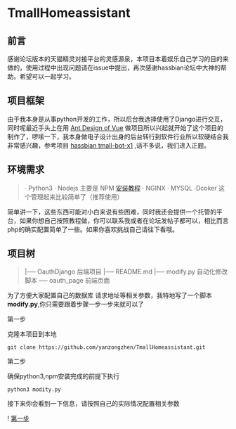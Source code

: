 # TmallHomeassistant

## 前言

  感谢论坛版本的天猫精灵对接平台的灵感源泉，本项目本着娱乐自己学习的目的来做的，使用过程中出现问题请在issue中提出，再次感谢hassbian论坛中大神的帮助。希望可以一起学习。

## 项目框架 

  由于我本身是从事python开发的工作，所以后台我选择使用了Django进行交互，同时呢最近手头上在用  [Ant Design of Vue](https://vuecomponent.github.io/ant-design/docs/vue/introduce-cn/)  做项目所以兴起就开始了这个项目的制作了，啰嗦一下，我本身做电子设计出身的后台转行到软件行业所以软硬结合我非常感兴趣，参考项目 [hassbian tmall-bot-x1](https://github.com/c1pher-cn/tmall-bot-x1)  ,话不多说，我们进入正题。

## 环境需求

  >· Python3 
  · Nodejs 主要是 NPM [安装教程](http://blog.qiji.tech/archives/5013) 
  · NGINX 
  · MYSQL
  ·Dcoker 这个管理起来比较简单了（推荐使用）

  简单讲一下，这些东西可能对小白来说有些困难，同时我还会提供一个托管的平台，如果你想自己按照教程做，你可以联系我或者在论坛发帖子都可以，相比而言php的确实配置简单了一些。如果你喜欢挑战自己请往下看哦。

## 项目树

>|── OauthDjango  后端项目
>|── README.md 
>|── modify.py   自动化修改脚本
>── oauth_page 前端页面

  为了方便大家配置自己的数据库 请求地址等相关参数，我特地写了一个脚本 **modify.py**,你只需要跟着步骤一步一步来就可以了

第一步

克隆本项目到本地
```shell
git clone https://github.com/yanzongzhen/TmallHomeassistant.git
```

第二步

确保python3,npm安装完成的前提下执行

```shell
python3 modity.py
```

接下来你会看到一下信息，请按照自己的实际情况配置相关参数

! [第一步](file:./doc/step1.png)   

